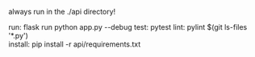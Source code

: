 always run in the ./api directory!

run: 
    flask run
    python app.py --debug
test: 
    pytest
lint:
    pylint $(git ls-files '*.py')  
install: 
    pip install -r api/requirements.txt